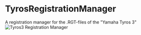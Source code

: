 # TyrosRegistrationManager
A registration manager for the .RGT-files of the "Yamaha Tyros 3"
![Tyros3 Registration Manager](https://image.jimcdn.com/app/cms/image/transf/dimension=1280x10000:format=jpg/path/s349acb612f87a48b/image/i607d3cbd9038bdb5/version/1526040546/image.jpg)
